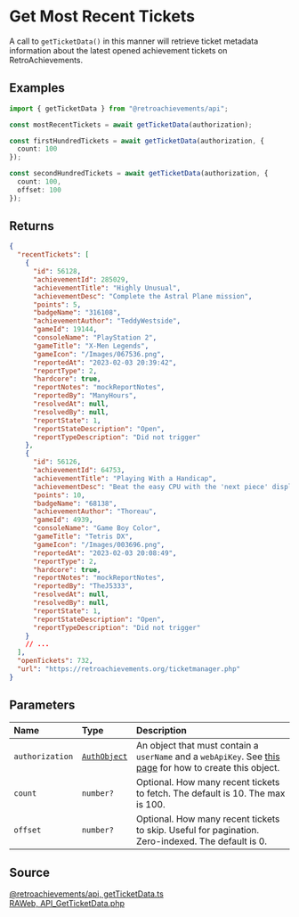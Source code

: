 # Get Most Recent Tickets

A call to `getTicketData()` in this manner will retrieve ticket metadata information about the latest opened achievement tickets on RetroAchievements.

## Examples

```ts
import { getTicketData } from "@retroachievements/api";

const mostRecentTickets = await getTicketData(authorization);
```

```ts
const firstHundredTickets = await getTicketData(authorization, {
  count: 100
});

const secondHundredTickets = await getTicketData(authorization, {
  count: 100,
  offset: 100
});
```

## Returns

```json
{
  "recentTickets": [
    {
      "id": 56128,
      "achievementId": 285029,
      "achievementTitle": "Highly Unusual",
      "achievementDesc": "Complete the Astral Plane mission",
      "points": 5,
      "badgeName": "316108",
      "achievementAuthor": "TeddyWestside",
      "gameId": 19144,
      "consoleName": "PlayStation 2",
      "gameTitle": "X-Men Legends",
      "gameIcon": "/Images/067536.png",
      "reportedAt": "2023-02-03 20:39:42",
      "reportType": 2,
      "hardcore": true,
      "reportNotes": "mockReportNotes",
      "reportedBy": "ManyHours",
      "resolvedAt": null,
      "resolvedBy": null,
      "reportState": 1,
      "reportStateDescription": "Open",
      "reportTypeDescription": "Did not trigger"
    },
    {
      "id": 56126,
      "achievementId": 64753,
      "achievementTitle": "Playing With a Handicap",
      "achievementDesc": "Beat the easy CPU with the 'next piece' display off ",
      "points": 10,
      "badgeName": "68138",
      "achievementAuthor": "Thoreau",
      "gameId": 4939,
      "consoleName": "Game Boy Color",
      "gameTitle": "Tetris DX",
      "gameIcon": "/Images/003696.png",
      "reportedAt": "2023-02-03 20:08:49",
      "reportType": 2,
      "hardcore": true,
      "reportNotes": "mockReportNotes",
      "reportedBy": "TheJ5333",
      "resolvedAt": null,
      "resolvedBy": null,
      "reportState": 1,
      "reportStateDescription": "Open",
      "reportTypeDescription": "Did not trigger"
    }
    // ...
  ],
  "openTickets": 732,
  "url": "https://retroachievements.org/ticketmanager.php"
}
```

## Parameters

| Name            | Type                                        | Description                                                                                                                  |
| :-------------- | :------------------------------------------ | :--------------------------------------------------------------------------------------------------------------------------- |
| `authorization` | [`AuthObject`](/v1/data-models/auth-object) | An object that must contain a `userName` and a `webApiKey`. See [this page](/getting-started) for how to create this object. |
| `count`         | `number?`                                   | Optional. How many recent tickets to fetch. The default is 10. The max is 100.                                               |
| `offset`        | `number?`                                   | Optional. How many recent tickets to skip. Useful for pagination. Zero-indexed. The default is 0.                            |

## Source

[@retroachievements/api, getTicketData.ts](https://github.dev/RetroAchievements/retroachievements-api-js/blob/main/src/ticket/getTicketData.ts)  
[RAWeb, API_GetTicketData.php](https://github.dev/RetroAchievements/RAWeb/blob/master/public/API/API_GetTicketData.php)
